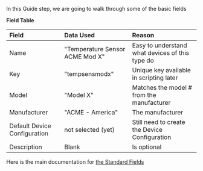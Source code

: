 In this Guide step, we are going to walk through some of the basic fields

**Field Table**  

| Field | Data Used | Reason |
|:--|:--|:--|
| Name | "Temperature Sensor ACME Mod X" | Easy to understand what devices of this type do |
| Key | "tempsensmodx" | Unique key available in scripting later |
| Model | "Model X" | Matches the model # from the manufacturer |
| Manufacturer | "ACME - America" | The manufacturer |
| Default Device Configuration | not selected (yet) | Still need to create the Device Configuration |
| Description | Blank | Is optional |

Here is the main documentation for <a href="https://support.nuviot.com/help.html#/topics/standardfields" target="_blank">the Standard Fields</a>

